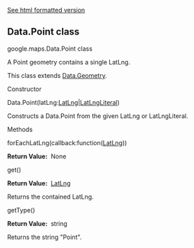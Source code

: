 [See html formatted version](https://huasofoundries.github.io/google-maps-documentation/Data.Point.html)


Data.Point class
----------------

google.maps.Data.Point class

A Point geometry contains a single LatLng.

This class extends [Data.Geometry](https://github.com/amenadiel/google-maps-documentation/blob/master/docs/Data.Geometry.md).

Constructor

Data.Point(latLng:[LatLng](https://github.com/amenadiel/google-maps-documentation/blob/master/docs/LatLng.md)|[LatLngLiteral](https://github.com/amenadiel/google-maps-documentation/blob/master/docs/LatLngLiteral.md))

Constructs a Data.Point from the given LatLng or LatLngLiteral.

Methods

forEachLatLng(callback:function([LatLng](https://github.com/amenadiel/google-maps-documentation/blob/master/docs/LatLng.md)))

**Return Value:**  None

get()

**Return Value:**  [LatLng](https://github.com/amenadiel/google-maps-documentation/blob/master/docs/LatLng.md)

Returns the contained LatLng.

getType()

**Return Value:**  string

Returns the string "Point".